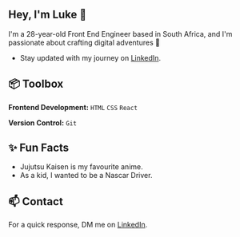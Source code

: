  ## Hey, I'm Luke 👋

 I'm a 28-year-old Front End Engineer based in South Africa, and I'm passionate about crafting digital adventures 🚀

- Stay updated with my journey on [LinkedIn](https://www.linkedin.com/in/chilledoutluke/).

## 📦 Toolbox

**Frontend Development:** `HTML` `CSS` `React`
 
**Version Control:** `Git`

 
## ✨ Fun Facts 

- Jujutsu Kaisen is my favourite anime.
- As a kid, I wanted to be a Nascar Driver.


## 📫 Contact

 For a quick response, DM me on [LinkedIn](https://www.linkedin.com/in/chilledoutluke/). 
